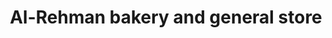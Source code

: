 ---
title: "Al-Rehman bakery and general store"
url: /karachi/al-rehman-bakery-and-general-store/
shop: bakery
---